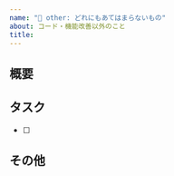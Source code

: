 ```yaml
---
name: "🐸 other: どれにもあてはまらないもの"
about: コード・機能改善以外のこと
title: 
---
```


## 概要


## タスク
- [ ] 


## その他
